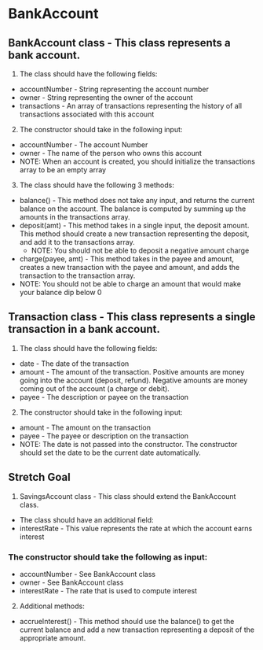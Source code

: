 # BankAccount

## BankAccount class - This class represents a bank account.

1. The class should have the following fields:
  * accountNumber - String representing the account number
  * owner - String representing the owner of the account
  * transactions - An array of transactions representing the history of all transactions associated with this account
2. The constructor should take in the following input:
  * accountNumber - The account Number
  * owner - The name of the person who owns this account
  * NOTE: When an account is created, you should initialize the transactions array to be an empty array
3. The class should have the following 3 methods:
  * balance() - This method does not take any input, and returns the current balance on the account. The balance is computed by summing up the amounts in the transactions array.
  * deposit(amt) - This method takes in a single input, the deposit amount. This method should create a new transaction representing the deposit, and add it to the transactions array.
    * NOTE: You should not be able to deposit a negative amount
charge
  * charge(payee, amt) - This method takes in the payee and amount, creates a new transaction with the payee and amount, and adds the transaction to the transaction array.
  * NOTE: You should not be able to charge an amount that would make your balance dip below 0

## Transaction class - This class represents a single transaction in a bank account.

1. The class should have the following fields:
  * date - The date of the transaction
  * amount - The amount of the transaction. Positive amounts are money going into the account (deposit, refund). Negative amounts are money coming out of the account (a charge or debit).
  * payee - The description or payee on the transaction
2. The constructor should take in the following input:
  * amount - The amount on the transaction
  * payee - The payee or description on the transaction
* NOTE: The date is not passed into the constructor. The constructor should set the date to be the current date automatically.


## Stretch Goal
1. SavingsAccount class - This class should extend the BankAccount class.

  * The class should have an additional field:
  * interestRate - This value represents the rate at which the account earns interest
### The constructor should take the following as input:
  * accountNumber - See BankAccount class
  * owner - See BankAccount class
  * interestRate - The rate that is used to compute interest

2. Additional methods:
  * accrueInterest() - This method should use the balance() to get the current balance and add a new transaction representing a deposit of the appropriate amount.